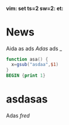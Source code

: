 #### vim: set ts=2 sw=2:  et:

# News 

Aida as ads _Adas_ ads _

```awk
function asa() {
  x=gsub("asdaa",$1)
}
BEGIN {print 1}
```

# asdasas
Adas _fred_
